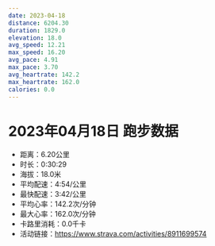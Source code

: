 ```yaml
---
date: 2023-04-18
distance: 6204.30
duration: 1829.0
elevation: 18.0
avg_speed: 12.21
max_speed: 16.20
avg_pace: 4.91
max_pace: 3.70
avg_heartrate: 142.2
max_heartrate: 162.0
calories: 0.0
---
```


# 2023年04月18日 跑步数据

- 距离：6.20公里
- 时长：0:30:29
- 海拔：18.0米
- 平均配速：4:54/公里
- 最快配速：3:42/公里
- 平均心率：142.2次/分钟
- 最大心率：162.0次/分钟
- 卡路里消耗：0.0千卡
- 活动链接：https://www.strava.com/activities/8911699574
